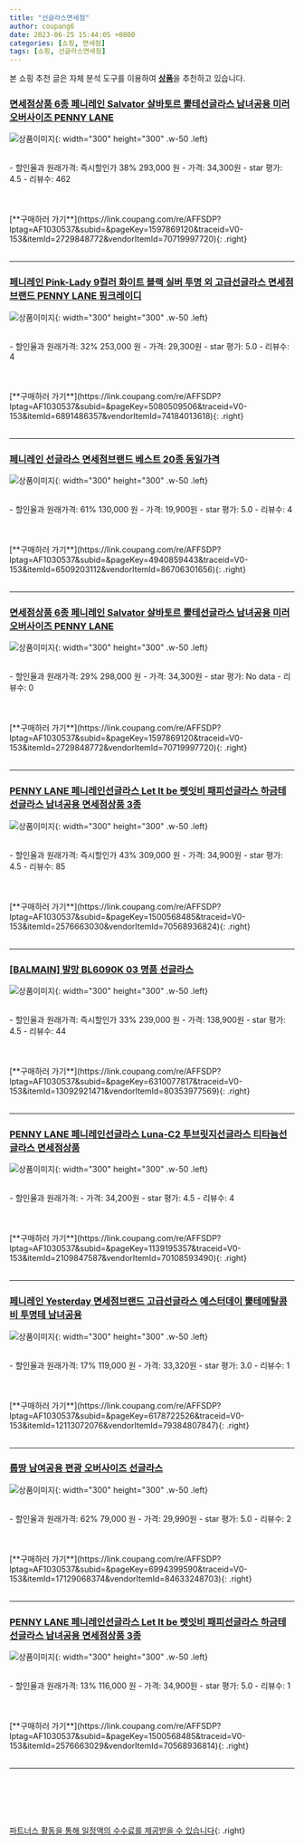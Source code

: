 ```yaml
---
title: "선글라스면세점"
author: coupang6
date: 2023-06-25 15:44:05 +0800
categories: [쇼핑, 면세점]
tags: [쇼핑, 선글라스면세점]
---
```


본 쇼핑 추천 글은 자체 분석 도구를 이용하여 [**상품**](https://link.coupang.com/a/bao1ui)을 추천하고 있습니다.

### [면세점상품 6종 페니레인 Salvator 살바토르 뿔테선글라스 남녀공용 미러 오버사이즈 PENNY LANE](https://link.coupang.com/re/AFFSDP?lptag=AF1030537&subid=&pageKey=1597869120&traceid=V0-153&itemId=2729848772&vendorItemId=70719997720)

![상품이미지](https://thumbnail9.coupangcdn.com/thumbnails/remote/230x230ex/image/vendor_inventory/9057/db2ef25e28b89cf27414c9672e550e1eda1bada709d7eede754203224640.jpg){: width="300" height="300" .w-50 .left}


<br>
- 할인율과 원래가격: 즉시할인가 38%  293,000   원
- 가격: 34,300원
- star 평가: 4.5
- 리뷰수: 462
<br>
<br>
<br>
<br>
[**구매하러 가기**](https://link.coupang.com/re/AFFSDP?lptag=AF1030537&subid=&pageKey=1597869120&traceid=V0-153&itemId=2729848772&vendorItemId=70719997720){: .right}
<br>
<br>

---

### [페니레인 Pink-Lady 9컬러 화이트 블랙 실버 투명 외 고급선글라스 면세점브랜드 PENNY LANE 핑크레이디](https://link.coupang.com/re/AFFSDP?lptag=AF1030537&subid=&pageKey=5080509506&traceid=V0-153&itemId=6891486357&vendorItemId=74184013618)

![상품이미지](https://thumbnail10.coupangcdn.com/thumbnails/remote/230x230ex/image/vendor_inventory/023f/3ef902983675a8e721db961ca56a38aecb6e2c6a575142c2e70fc7bf4a91.jpg){: width="300" height="300" .w-50 .left}


<br>
- 할인율과 원래가격: 32%  253,000   원
- 가격: 29,300원
- star 평가: 5.0
- 리뷰수: 4
<br>
<br>
<br>
<br>
[**구매하러 가기**](https://link.coupang.com/re/AFFSDP?lptag=AF1030537&subid=&pageKey=5080509506&traceid=V0-153&itemId=6891486357&vendorItemId=74184013618){: .right}
<br>
<br>

---

### [페니레인 선글라스 면세점브랜드 베스트 20종 동일가격](https://link.coupang.com/re/AFFSDP?lptag=AF1030537&subid=&pageKey=4940859443&traceid=V0-153&itemId=6509203112&vendorItemId=86706301656)

![상품이미지](https://thumbnail8.coupangcdn.com/thumbnails/remote/230x230ex/image/vendor_inventory/9c50/7584f80a310798a4ab865f3e6f6bfd7031f0751fb82ec73d1742b8e7e345.jpg){: width="300" height="300" .w-50 .left}


<br>
- 할인율과 원래가격: 61%  130,000   원
- 가격: 19,900원
- star 평가: 5.0
- 리뷰수: 4
<br>
<br>
<br>
<br>
[**구매하러 가기**](https://link.coupang.com/re/AFFSDP?lptag=AF1030537&subid=&pageKey=4940859443&traceid=V0-153&itemId=6509203112&vendorItemId=86706301656){: .right}
<br>
<br>

---

### [면세점상품 6종 페니레인 Salvator 살바토르 뿔테선글라스 남녀공용 미러 오버사이즈 PENNY LANE](https://link.coupang.com/re/AFFSDP?lptag=AF1030537&subid=&pageKey=1597869120&traceid=V0-153&itemId=2729848772&vendorItemId=70719997720)

![상품이미지](https://thumbnail9.coupangcdn.com/thumbnails/remote/230x230ex/image/vendor_inventory/9057/db2ef25e28b89cf27414c9672e550e1eda1bada709d7eede754203224640.jpg){: width="300" height="300" .w-50 .left}


<br>
- 할인율과 원래가격: 29%  298,000   원
- 가격: 34,300원
- star 평가: No data
- 리뷰수: 0
<br>
<br>
<br>
<br>
[**구매하러 가기**](https://link.coupang.com/re/AFFSDP?lptag=AF1030537&subid=&pageKey=1597869120&traceid=V0-153&itemId=2729848772&vendorItemId=70719997720){: .right}
<br>
<br>

---

### [PENNY LANE 페니레인선글라스 Let It be 렛잇비 패피선글라스 하금테선글라스 남녀공용 면세점상품 3종](https://link.coupang.com/re/AFFSDP?lptag=AF1030537&subid=&pageKey=1500568485&traceid=V0-153&itemId=2576663030&vendorItemId=70568936824)

![상품이미지](https://thumbnail9.coupangcdn.com/thumbnails/remote/230x230ex/image/vendor_inventory/ec0c/9bb110b94d65d8d3d9fb0d88094b626edf23ce9615d494caf5f423a7b4a5.jpg){: width="300" height="300" .w-50 .left}


<br>
- 할인율과 원래가격: 즉시할인가 43%  309,000   원
- 가격: 34,900원
- star 평가: 4.5
- 리뷰수: 85
<br>
<br>
<br>
<br>
[**구매하러 가기**](https://link.coupang.com/re/AFFSDP?lptag=AF1030537&subid=&pageKey=1500568485&traceid=V0-153&itemId=2576663030&vendorItemId=70568936824){: .right}
<br>
<br>

---

### [[BALMAIN] 발망 BL6090K 03 명품 선글라스](https://link.coupang.com/re/AFFSDP?lptag=AF1030537&subid=&pageKey=6310077817&traceid=V0-153&itemId=13092921471&vendorItemId=80353977569)

![상품이미지](https://thumbnail7.coupangcdn.com/thumbnails/remote/230x230ex/image/vendor_inventory/0c0c/d0cefd0595401ceea45720bbcd8ba6a2b68dc05b75f9a76a65d5679f1bab.jpg){: width="300" height="300" .w-50 .left}


<br>
- 할인율과 원래가격: 즉시할인가 33%  239,000   원
- 가격: 138,900원
- star 평가: 4.5
- 리뷰수: 44
<br>
<br>
<br>
<br>
[**구매하러 가기**](https://link.coupang.com/re/AFFSDP?lptag=AF1030537&subid=&pageKey=6310077817&traceid=V0-153&itemId=13092921471&vendorItemId=80353977569){: .right}
<br>
<br>

---

### [PENNY LANE 페니레인선글라스 Luna-C2 투브릿지선글라스 티타늄선글라스 면세점상품](https://link.coupang.com/re/AFFSDP?lptag=AF1030537&subid=&pageKey=1139195357&traceid=V0-153&itemId=2109847587&vendorItemId=70108593490)

![상품이미지](https://thumbnail8.coupangcdn.com/thumbnails/remote/230x230ex/image/operator/2109847587/ebbc6fcc-8c90-f2c7-83dd-0c5772c7a676.jpg){: width="300" height="300" .w-50 .left}


<br>
- 할인율과 원래가격: 
- 가격: 34,200원
- star 평가: 4.5
- 리뷰수: 4
<br>
<br>
<br>
<br>
[**구매하러 가기**](https://link.coupang.com/re/AFFSDP?lptag=AF1030537&subid=&pageKey=1139195357&traceid=V0-153&itemId=2109847587&vendorItemId=70108593490){: .right}
<br>
<br>

---

### [페니레인 Yesterday 면세점브랜드 고급선글라스 예스터데이 뿔테메탈콤비 투명테 남녀공용](https://link.coupang.com/re/AFFSDP?lptag=AF1030537&subid=&pageKey=6178722526&traceid=V0-153&itemId=12113072076&vendorItemId=79384807847)

![상품이미지](https://thumbnail7.coupangcdn.com/thumbnails/remote/230x230ex/image/vendor_inventory/7b0a/e89f9efcfc23e55786310ef201c67986913b6b7678e75da3843d6c8491ce.jpg){: width="300" height="300" .w-50 .left}


<br>
- 할인율과 원래가격: 17%  119,000   원
- 가격: 33,320원
- star 평가: 3.0
- 리뷰수: 1
<br>
<br>
<br>
<br>
[**구매하러 가기**](https://link.coupang.com/re/AFFSDP?lptag=AF1030537&subid=&pageKey=6178722526&traceid=V0-153&itemId=12113072076&vendorItemId=79384807847){: .right}
<br>
<br>

---

### [룹땅 남여공용 편광 오버사이즈 선글라스](https://link.coupang.com/re/AFFSDP?lptag=AF1030537&subid=&pageKey=6994399590&traceid=V0-153&itemId=17129068374&vendorItemId=84633248703)

![상품이미지](https://thumbnail8.coupangcdn.com/thumbnails/remote/230x230ex/image/vendor_inventory/48ec/72069066d0a0d3c10aa0c0d8f32489eb9f9123879a31f9fec6b57d64a1a8.png){: width="300" height="300" .w-50 .left}


<br>
- 할인율과 원래가격: 62%  79,000   원
- 가격: 29,990원
- star 평가: 5.0
- 리뷰수: 2
<br>
<br>
<br>
<br>
[**구매하러 가기**](https://link.coupang.com/re/AFFSDP?lptag=AF1030537&subid=&pageKey=6994399590&traceid=V0-153&itemId=17129068374&vendorItemId=84633248703){: .right}
<br>
<br>

---

### [PENNY LANE 페니레인선글라스 Let It be 렛잇비 패피선글라스 하금테선글라스 남녀공용 면세점상품 3종](https://link.coupang.com/re/AFFSDP?lptag=AF1030537&subid=&pageKey=1500568485&traceid=V0-153&itemId=2576663029&vendorItemId=70568936814)

![상품이미지](https://thumbnail9.coupangcdn.com/thumbnails/remote/230x230ex/image/vendor_inventory/ec0c/9bb110b94d65d8d3d9fb0d88094b626edf23ce9615d494caf5f423a7b4a5.jpg){: width="300" height="300" .w-50 .left}


<br>
- 할인율과 원래가격: 13%  116,000   원
- 가격: 34,900원
- star 평가: 5.0
- 리뷰수: 1
<br>
<br>
<br>
<br>
[**구매하러 가기**](https://link.coupang.com/re/AFFSDP?lptag=AF1030537&subid=&pageKey=1500568485&traceid=V0-153&itemId=2576663029&vendorItemId=70568936814){: .right}
<br>
<br>

---
<br><br><br><br><br> [파트너스 활동을 통해 일정액의 수수료를 제공받을 수 있습니다](https://link.coupang.com/a/bao1ui){: .right}